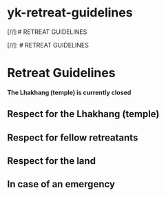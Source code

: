 # yk-retreat-guidelines

[//]:# RETREAT GUIDELINES

[//]: # RETREAT GUIDELINES

# Retreat Guidelines

#### The Lhakhang (temple) is currently closed

## Respect for the Lhakhang (temple)

## Respect for fellow retreatants

## Respect for the land

## In case of an emergency
